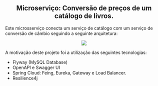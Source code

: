 <h2 align="center"> Microserviço: Conversão de preços de um catálogo de livros.</h2>

Este microsserviço conecta um serviço de catálogo com um serviço de conversão de câmbio seguindo a seguinte arquitetura:


<p align="center"> <img src="https://user-images.githubusercontent.com/78506173/220209706-68a4d9c6-13b7-4ad0-ba42-266881fd9909.png"/> </p>

A motivação deste projeto foi a utilização das seguintes tecnologias:

- Flyway (MySQL Database)
- OpenAPI e Swagger UI
- Spring Cloud: Feing, Eureka, Gateway e Load Balancer.
- Resilience4j

